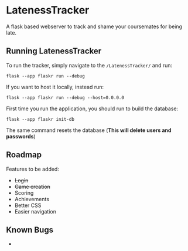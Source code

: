 # LatenessTracker
A flask based webserver to track and shame your coursemates for being late.
## Running LatenessTracker
To run the tracker, simply navigate to the `/LatenessTracker/` and run:
```
flask --app flaskr run --debug
```
If you want to host it locally, instead run:
```
flask --app flaskr run --debug --host=0.0.0.0
```
First time you run the application, you should run to build the database:
```
flask --app flaskr init-db
```
The same command resets the database (**This will delete users and passwords**)
## Roadmap
Features to be added:
- ~~Login~~
- ~~Game creation~~
- Scoring
- Achievements
- Better CSS
- Easier navigation

## Known Bugs
- 